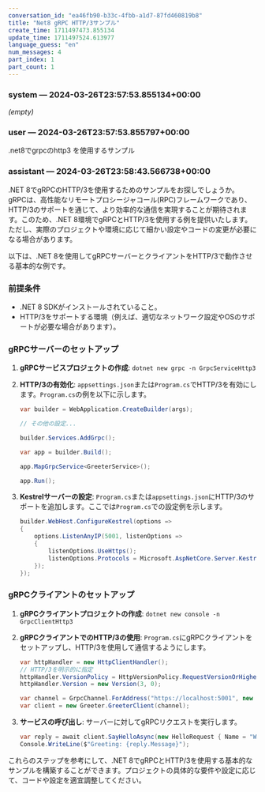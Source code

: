 ```yaml
---
conversation_id: "ea46fb90-b33c-4fbb-a1d7-87fd460819b8"
title: "Net8 gRPC HTTP/3サンプル"
create_time: 1711497473.855134
update_time: 1711497524.613977
language_guess: "en"
num_messages: 4
part_index: 1
part_count: 1
---
```


### system — 2024-03-26T23:57:53.855134+00:00

_(empty)_

### user — 2024-03-26T23:57:53.855797+00:00

.net8でgrpcのhttp3 を使用するサンプル

### assistant — 2024-03-26T23:58:43.566738+00:00

.NET 8でgRPCのHTTP/3を使用するためのサンプルをお探しでしょうか。gRPCは、高性能なリモートプロシージャコール(RPC)フレームワークであり、HTTP/3のサポートを通じて、より効率的な通信を実現することが期待されます。このため、.NET 8環境でgRPCとHTTP/3を使用する例を提供いたします。ただし、実際のプロジェクトや環境に応じて細かい設定やコードの変更が必要になる場合があります。

以下は、.NET 8を使用してgRPCサーバーとクライアントをHTTP/3で動作させる基本的な例です。

### 前提条件

- .NET 8 SDKがインストールされていること。
- HTTP/3をサポートする環境（例えば、適切なネットワーク設定やOSのサポートが必要な場合があります）。

### gRPCサーバーのセットアップ

1. **gRPCサービスプロジェクトの作成**: `dotnet new grpc -n GrpcServiceHttp3`

2. **HTTP/3の有効化**: `appsettings.json`または`Program.cs`でHTTP/3を有効にします。`Program.cs`の例を以下に示します。

   ```csharp
   var builder = WebApplication.CreateBuilder(args);

   // その他の設定...

   builder.Services.AddGrpc();

   var app = builder.Build();

   app.MapGrpcService<GreeterService>();

   app.Run();
   ```

3. **Kestrelサーバーの設定**: `Program.cs`または`appsettings.json`にHTTP/3のサポートを追加します。ここでは`Program.cs`での設定例を示します。

   ```csharp
   builder.WebHost.ConfigureKestrel(options =>
   {
       options.ListenAnyIP(5001, listenOptions =>
       {
           listenOptions.UseHttps();
           listenOptions.Protocols = Microsoft.AspNetCore.Server.Kestrel.Core.HttpProtocols.Http1AndHttp2AndHttp3;
       });
   });
   ```

### gRPCクライアントのセットアップ

1. **gRPCクライアントプロジェクトの作成**: `dotnet new console -n GrpcClientHttp3`

2. **gRPCクライアントでのHTTP/3の使用**: `Program.cs`にgRPCクライアントをセットアップし、HTTP/3を使用して通信するようにします。

   ```csharp
   var httpHandler = new HttpClientHandler();
   // HTTP/3を明示的に指定
   httpHandler.VersionPolicy = HttpVersionPolicy.RequestVersionOrHigher;
   httpHandler.Version = new Version(3, 0);

   var channel = GrpcChannel.ForAddress("https://localhost:5001", new GrpcChannelOptions { HttpHandler = httpHandler });
   var client = new Greeter.GreeterClient(channel);
   ```

3. **サービスの呼び出し**: サーバーに対してgRPCリクエストを実行します。

   ```csharp
   var reply = await client.SayHelloAsync(new HelloRequest { Name = "World" });
   Console.WriteLine($"Greeting: {reply.Message}");
   ```

これらのステップを参考にして、.NET 8でgRPCとHTTP/3を使用する基本的なサンプルを構築することができます。プロジェクトの具体的な要件や設定に応じて、コードや設定を適宜調整してください。
